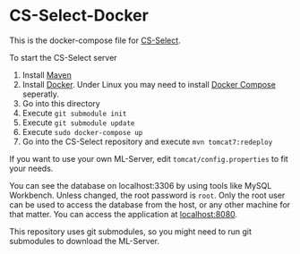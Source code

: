 # CS-Select-Docker
This is the docker-compose file for [CS-Select](https://www.github.com/bendixsonnenberg/CS-Select).

To start the CS-Select server
1. Install [Maven](https://maven.apache.org/)
1. Install [Docker](https://www.docker.com/). Under Linux you may need to install [Docker Compose](https://www.docker.com/) seperatly.
1. Go into this directory
2. Execute ``git submodule init``
3. Execute ``git submodule update``
4. Execute ``sudo docker-compose up``
5. Go into the CS-Select repository and execute ``mvn tomcat7:redeploy``

If you want to use your own ML-Server, edit `tomcat/config.properties` to fit your needs.

You can see the database on localhost:3306 by using tools like MySQL Workbench. Unless changed, the root password is ``root``.
Only the root user can be used to access the database from the host, or any other machine for that matter.
You can access the application at [localhost:8080](http://localhost:8080).

This repository uses git submodules, so you might need to run git submodules to download the ML-Server.
